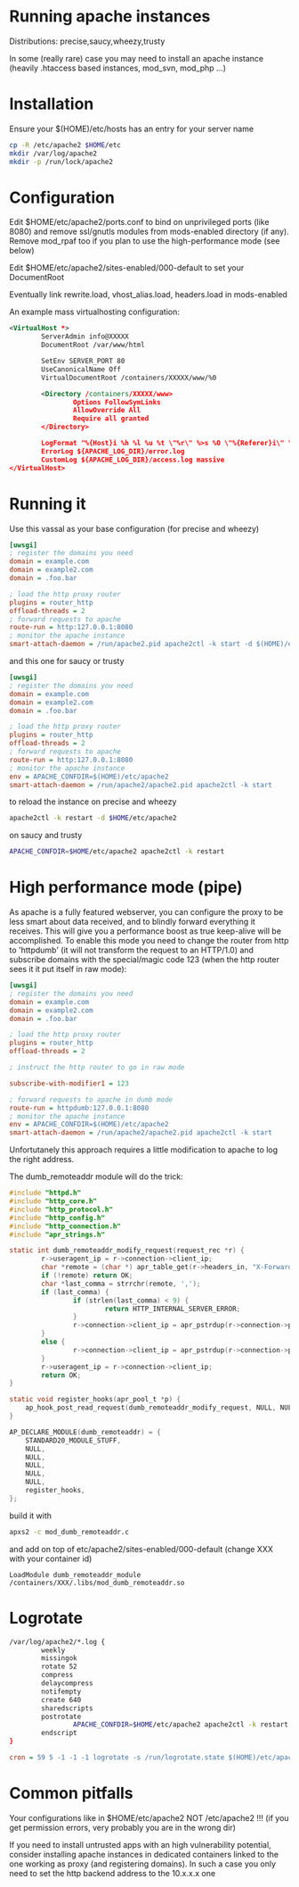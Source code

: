 Running apache instances
========================

Distributions: precise,saucy,wheezy,trusty

In some (really rare) case you may need to install an apache instance (heavily .htaccess based instances, mod_svn, mod_php ...)

Installation
============

Ensure your $(HOME)/etc/hosts has an entry for your server name

```sh
cp -R /etc/apache2 $HOME/etc
mkdir /var/log/apache2
mkdir -p /run/lock/apache2
```

Configuration
=============

Edit $HOME/etc/apache2/ports.conf to bind on unprivileged ports (like 8080) and remove ssl/gnutls modules from mods-enabled directory (if any). Remove mod_rpaf too if you plan to use the high-performance mode (see below)

Edit $HOME/etc/apache2/sites-enabled/000-default to set your DocumentRoot

Eventually link rewrite.load, vhost_alias.load, headers.load in mods-enabled

An example mass virtualhosting configuration:

```xml
<VirtualHost *>
        ServerAdmin info@XXXXX
        DocumentRoot /var/www/html

        SetEnv SERVER_PORT 80
        UseCanonicalName Off
        VirtualDocumentRoot /containers/XXXXX/www/%0

        <Directory /containers/XXXXX/www>
                Options FollowSymLinks
                AllowOverride All
                Require all granted
        </Directory>

        LogFormat "%{Host}i %h %l %u %t \"%r\" %>s %O \"%{Referer}i\" \"%{User-Agent}i\"" massive
        ErrorLog ${APACHE_LOG_DIR}/error.log
        CustomLog ${APACHE_LOG_DIR}/access.log massive
</VirtualHost>
```

Running it
==========

Use this vassal as your base configuration (for precise and wheezy)

```ini
[uwsgi]
; register the domains you need
domain = example.com
domain = example2.com
domain = .foo.bar

; load the http proxy router
plugins = router_http
offload-threads = 2
; forward requests to apache
route-run = http:127.0.0.1:8080
; monitor the apache instance
smart-attach-daemon = /run/apache2.pid apache2ctl -k start -d $(HOME)/etc/apache2
```

and this one for saucy or trusty

```ini
[uwsgi]
; register the domains you need
domain = example.com
domain = example2.com
domain = .foo.bar

; load the http proxy router
plugins = router_http
offload-threads = 2
; forward requests to apache
route-run = http:127.0.0.1:8080
; monitor the apache instance
env = APACHE_CONFDIR=$(HOME)/etc/apache2
smart-attach-daemon = /run/apache2/apache2.pid apache2ctl -k start
```

to reload the instance on precise and wheezy

```sh
apache2ctl -k restart -d $HOME/etc/apache2
```

on saucy and trusty

```sh
APACHE_CONFDIR=$HOME/etc/apache2 apache2ctl -k restart
```

High performance mode (pipe)
============================

As apache is a fully featured webserver, you can configure the proxy to be less smart about data received, and to
blindly forward everything it receives. This will give you a performance boost as true keep-alive will be accomplished. To enable this mode you need to change the router from http to 'httpdumb' (it will not transform the request to an HTTP/1.0) and subscribe domains with the special/magic code 123 (when the http router sees it it put itself in raw mode):

```ini
[uwsgi]
; register the domains you need
domain = example.com
domain = example2.com
domain = .foo.bar

; load the http proxy router
plugins = router_http
offload-threads = 2

; instruct the http router to go in raw mode

subscribe-with-modifier1 = 123

; forward requests to apache in dumb mode
route-run = httpdumb:127.0.0.1:8080
; monitor the apache instance
env = APACHE_CONFDIR=$(HOME)/etc/apache2
smart-attach-daemon = /run/apache2/apache2.pid apache2ctl -k start
```

Unfortutanely this approach requires a little modification to apache to log the right address.

The dumb_remoteaddr module will do the trick:

```c
#include "httpd.h"
#include "http_core.h"
#include "http_protocol.h"
#include "http_config.h"
#include "http_connection.h"
#include "apr_strings.h"

static int dumb_remoteaddr_modify_request(request_rec *r) {
        r->useragent_ip = r->connection->client_ip;
        char *remote = (char *) apr_table_get(r->headers_in, "X-Forwarded-For");
        if (!remote) return OK;
        char *last_comma = strrchr(remote, ',');
        if (last_comma) {
                if (strlen(last_comma) < 9) {
                        return HTTP_INTERNAL_SERVER_ERROR;
                }
                r->connection->client_ip = apr_pstrdup(r->connection->pool, last_comma+2);
        }
        else {
                r->connection->client_ip = apr_pstrdup(r->connection->pool, remote);
        }
        r->useragent_ip = r->connection->client_ip;
        return OK;
}

static void register_hooks(apr_pool_t *p) {
    ap_hook_post_read_request(dumb_remoteaddr_modify_request, NULL, NULL, APR_HOOK_FIRST);
}

AP_DECLARE_MODULE(dumb_remoteaddr) = {
    STANDARD20_MODULE_STUFF,
    NULL,
    NULL,
    NULL,
    NULL,
    NULL,
    register_hooks,
};
```

build it with 

```sh
apxs2 -c mod_dumb_remoteaddr.c
```

and add on top of etc/apache2/sites-enabled/000-default (change XXX with your container id)

```
LoadModule dumb_remoteaddr_module /containers/XXX/.libs/mod_dumb_remoteaddr.so
```

Logrotate
=========

```sh
/var/log/apache2/*.log {
        weekly
        missingok
        rotate 52
        compress
        delaycompress
        notifempty
        create 640
        sharedscripts
        postrotate
                APACHE_CONFDIR=$HOME/etc/apache2 apache2ctl -k restart
        endscript
}
```

```ini
cron = 59 5 -1 -1 -1 logrotate -s /run/logrotate.state $(HOME)/etc/apache2.logrotate.conf
```

Common pitfalls
===============

Your configurations like in $HOME/etc/apache2 NOT /etc/apache2 !!! (if you get permission errors, very probably you are in the wrong dir)

If you need to install untrusted apps with an high vulnerability potential, consider installing apache instances in dedicated containers linked to the one working as proxy (and registering domains). In such a case you only need to set the http backend address to the 10.x.x.x one
